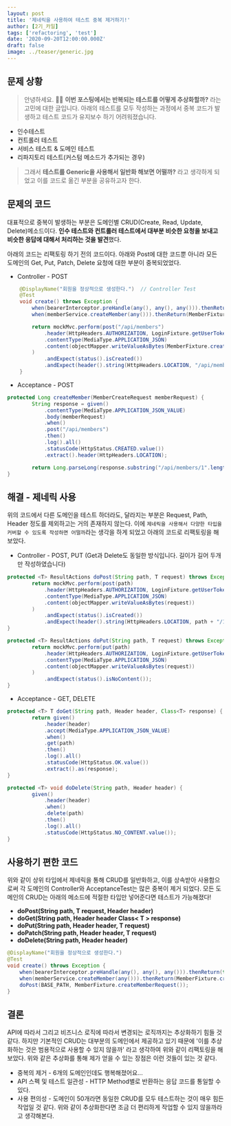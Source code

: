 ```yaml
---
layout: post
title: '제네릭을 사용하여 테스트 중복 제거하기!'
author: [2기_카일]
tags: ['refactoring', 'test']
date: '2020-09-20T12:00:00.000Z'
draft: false
image: ../teaser/generic.jpg
---
```


## 문제 상황

> 안녕하세요. 👨‍💻 **이번 포스팅에서는 반복되는 테스트를 어떻게 추상화할까?** 라는 고민에 대한 글입니다. 아래의 테스트를 모두 작성하는 과정에서 중복 코드가 발생하고 테스트 코드가 유지보수 하기 어려워졌습니다.

- 인수테스트
- 컨트롤러 테스트
- 서비스 테스트 & 도메인 테스트
- 리파지토리 테스트(커스텀 메소드가 추가되는 경우)

> 그래서 **테스트를 Generic을 사용해서 일반화 해보면 어떨까?** 라고 생각하게 되었고 이를 코드로 옮긴 부분을 공유하고자 한다.

## 문제의 코드

대표적으로 중복이 발생하는 부분은 도메인별 CRUD(Create, Read, Update, Delete)메소드이다. **인수 테스트와 컨트롤러 테스트에서 대부분 비슷한 요청을 보내고 비슷한 응답에 대해서 처리하는 것을 발견**했다.

아래의 코드는 리팩토링 하기 전의 코드이다. 아래와 Post에 대한 코드뿐 아니라 모든 도메인의 Get, Put, Patch, Delete 요청에 대한 부분이 중복되었었다.

- Controller - POST

```java
    @DisplayName("회원을 정상적으로 생성한다.")  // Controller Test
    @Test
    void create() throws Exception {
        when(bearerInterceptor.preHandle(any(), any(), any())).thenReturn(true);
        when(memberService.createMember(any())).thenReturn(MemberFixture.createResponse());

        return mockMvc.perform(post("/api/members")
            .header(HttpHeaders.AUTHORIZATION, LoginFixture.getUserTokenHeader())
            .contentType(MediaType.APPLICATION_JSON)
            .content(objectMapper.writeValueAsBytes(MemberFixture.createMemberRequest()))
        )
            .andExpect(status().isCreated())
            .andExpect(header().string(HttpHeaders.LOCATION, "/api/members/1");
    }

```

- Acceptance - POST

```java
protected Long createMember(MemberCreateRequest memberRequest) {
        String response = given()
            .contentType(MediaType.APPLICATION_JSON_VALUE)
            .body(memberRequest)
            .when()
            .post("/api/members")
            .then()
            .log().all()
            .statusCode(HttpStatus.CREATED.value())
            .extract().header(HttpHeaders.LOCATION);

        return Long.parseLong(response.substring("/api/members/1".length() - 1));
}
```

## 해결 - 제네릭 사용

위의 코드에서 다른 도메인을 테스트 하더라도, 달라지는 부분은 Request, Path, Header 정도를 제외하고는 거의 존재하지 않는다. 이에 `제네릭을 사용해서 다양한 타입을 커버할 수 있도록 작성하면 어떨까`라는 생각을 하게 되었고 아래의 코드로 리팩토링을 해보았다.

- Controller - POST, PUT (Get과 Delete도 동일한 방식입니다. 길이가 길어 두개만 작성하였습니다)

```java
protected <T> ResultActions doPost(String path, T request) throws Exception {
        return mockMvc.perform(post(path)
            .header(HttpHeaders.AUTHORIZATION, LoginFixture.getUserTokenHeader())
            .contentType(MediaType.APPLICATION_JSON)
            .content(objectMapper.writeValueAsBytes(request))
        )
            .andExpect(status().isCreated())
            .andExpect(header().string(HttpHeaders.LOCATION, path + "/1"));
}

protected <T> ResultActions doPut(String path, T request) throws Exception {
        return mockMvc.perform(put(path)
            .header(HttpHeaders.AUTHORIZATION, LoginFixture.getUserTokenHeader())
            .contentType(MediaType.APPLICATION_JSON)
            .content(objectMapper.writeValueAsBytes(request))
        )
            .andExpect(status().isNoContent());
}
```

- Acceptance - GET, DELETE

```java
protected <T> T doGet(String path, Header header, Class<T> response) {
        return given()
            .header(header)
            .accept(MediaType.APPLICATION_JSON_VALUE)
            .when()
            .get(path)
            .then()
            .log().all()
            .statusCode(HttpStatus.OK.value())
            .extract().as(response);
}

protected <T> void doDelete(String path, Header header) {
        given()
            .header(header)
            .when()
            .delete(path)
            .then()
            .log().all()
            .statusCode(HttpStatus.NO_CONTENT.value());
}
```

## 사용하기 편한 코드

위와 같이 상위 타입에서 제네릭을 통해 CRUD를 일반화하고, 이를 상속받아 사용함으로써 각 도메인의 Controller와 AcceptanceTest는 많은 중복이 제거 되었다. 모든 도메인의 CRUD는 아래의 메소드에 적절한 타입만 넣어준다면 테스트가 가능해졌다!

- **doPost(String path, T request, Header header)**
- **doGet(String path, Header header Class< T > response)**
- **doPut(String path, Header header, T request)**
- **doPatch(String path, Header header, T request)**
- **doDelete(String path, Header header)**

```java
@DisplayName("회원을 정상적으로 생성한다.")
@Test
void create() throws Exception {
    when(bearerInterceptor.preHandle(any(), any(), any())).thenReturn(true);
    when(memberService.createMember(any())).thenReturn(MemberFixture.createResponse());
    doPost(BASE_PATH, MemberFixture.createMemberRequest());
}
```

## 결론

API에 따라서 그리고 비즈니스 로직에 따라서 변경되는 로직까지는 추상화하기 힘들 것 같다. 하지만 기본적인 CRUD는 대부분의 도메인에서 제공하고 있기 때문에 '이를 추상화하는 것은 범용적으로 사용할 수 있지 않을까' 라고 생각하여 위와 같이 리팩토링을 해보았다. 위와 같은 추상화를 통해 제가 얻을 수 있는 장점은 이런 것들이 있는 것 같다.

- 중복의 제거 - 6개의 도메인인데도 행복해졌어요...
- API 스펙 및 테스트 일관성 - HTTP Method별로 반환하는 응답 코드를 통일할 수 있다.
- 사용 편의성 - 도메인이 50개라면 동일한 CRUD를 모두 테스트하는 것이 매우 힘든 작업일 것 같다. 위와 같이 추상화한다면 조금 더 편리하게 작업할 수 있지 않을까라고 생각해본다.
